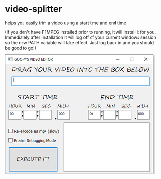 # video-splitter
helps you easily trim a video using a start time and end time

(If you don't have FFMPEG installed prior to running, it will install it for you.  Immediately after installation it will log off of your current windows session so the new PATH variable will take effect.  Just log back in and you should be good to go!)

<img src="https://github.com/goofychocobo/video-splitter/blob/master/videoeditor.PNG?raw=true">
